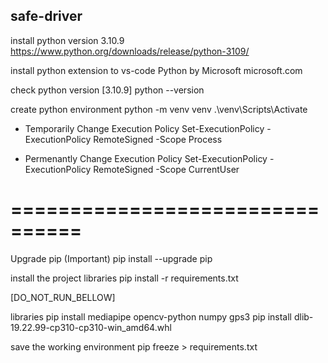 ## safe-driver

install python version 3.10.9
    https://www.python.org/downloads/release/python-3109/

install python extension to vs-code
    Python by Microsoft microsoft.com

check python version [3.10.9]
    python --version

create python environment
python -m venv venv
.\venv\Scripts\Activate

- Temporarily Change Execution Policy
    Set-ExecutionPolicy -ExecutionPolicy RemoteSigned -Scope Process

- Permenantly Change Execution Policy
    Set-ExecutionPolicy -ExecutionPolicy RemoteSigned -Scope CurrentUser

# ================================

Upgrade pip (Important)
    pip install --upgrade pip

install the project libraries
    pip install -r requirements.txt

[DO_NOT_RUN_BELLOW]

libraries
    pip install mediapipe opencv-python numpy gps3
    pip install dlib-19.22.99-cp310-cp310-win_amd64.whl

save the working environment
    pip freeze > requirements.txt

